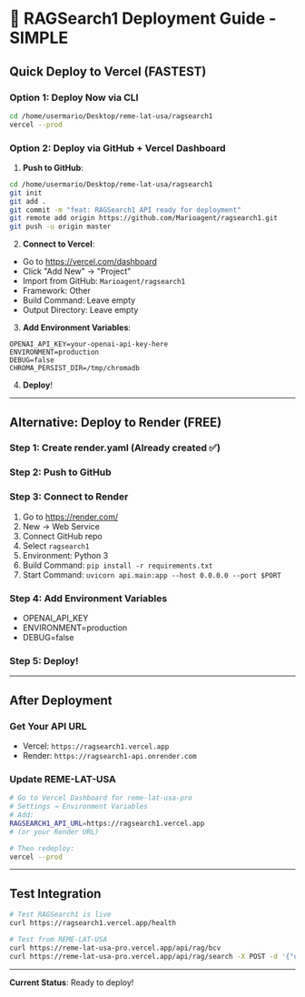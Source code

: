 # 🚀 RAGSearch1 Deployment Guide - SIMPLE

## Quick Deploy to Vercel (FASTEST)

### Option 1: Deploy Now via CLI
```bash
cd /home/usermario/Desktop/reme-lat-usa/ragsearch1
vercel --prod
```

### Option 2: Deploy via GitHub + Vercel Dashboard

1. **Push to GitHub**:
```bash
cd /home/usermario/Desktop/reme-lat-usa/ragsearch1
git init
git add .
git commit -m "feat: RAGSearch1 API ready for deployment"
git remote add origin https://github.com/Marioagent/ragsearch1.git
git push -u origin master
```

2. **Connect to Vercel**:
- Go to https://vercel.com/dashboard
- Click "Add New" → "Project"
- Import from GitHub: `Marioagent/ragsearch1`
- Framework: Other
- Build Command: Leave empty
- Output Directory: Leave empty

3. **Add Environment Variables**:
```
OPENAI_API_KEY=your-openai-api-key-here
ENVIRONMENT=production
DEBUG=false
CHROMA_PERSIST_DIR=/tmp/chromadb
```

4. **Deploy**!

---

## Alternative: Deploy to Render (FREE)

### Step 1: Create render.yaml (Already created ✅)

### Step 2: Push to GitHub

### Step 3: Connect to Render
1. Go to https://render.com/
2. New → Web Service
3. Connect GitHub repo
4. Select `ragsearch1`
5. Environment: Python 3
6. Build Command: `pip install -r requirements.txt`
7. Start Command: `uvicorn api.main:app --host 0.0.0.0 --port $PORT`

### Step 4: Add Environment Variables
- OPENAI_API_KEY
- ENVIRONMENT=production
- DEBUG=false

### Step 5: Deploy!

---

## After Deployment

### Get Your API URL
- Vercel: `https://ragsearch1.vercel.app`
- Render: `https://ragsearch1-api.onrender.com`

### Update REME-LAT-USA
```bash
# Go to Vercel Dashboard for reme-lat-usa-pro
# Settings → Environment Variables
# Add:
RAGSEARCH1_API_URL=https://ragsearch1.vercel.app
# (or your Render URL)

# Then redeploy:
vercel --prod
```

---

## Test Integration
```bash
# Test RAGSearch1 is live
curl https://ragsearch1.vercel.app/health

# Test from REME-LAT-USA
curl https://reme-lat-usa-pro.vercel.app/api/rag/bcv
curl https://reme-lat-usa-pro.vercel.app/api/rag/search -X POST -d '{"query":"banks"}'
```

---

**Current Status**: Ready to deploy!
